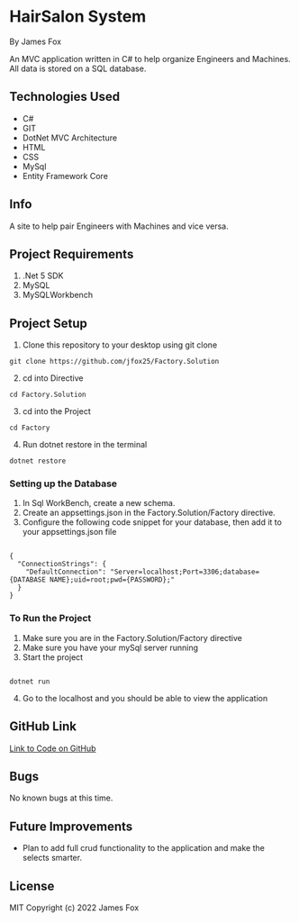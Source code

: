 # HairSalon System

By James Fox

An MVC application written in C# to help organize Engineers and Machines. All data is stored on a SQL database.

## Technologies Used

- C#
- GIT
- DotNet MVC Architecture
- HTML
- CSS
- MySql
- Entity Framework Core

## Info

A site to help pair Engineers with Machines and vice versa.

## Project Requirements

1. .Net 5 SDK
2. MySQL
3. MySQLWorkbench

## Project Setup

1. Clone this repository to your desktop using git clone

```
git clone https://github.com/jfox25/Factory.Solution
```

2. cd into Directive

```
cd Factory.Solution
```

3. cd into the Project

```
cd Factory
```

4. Run dotnet restore in the terminal

```
dotnet restore
```

### Setting up the Database

1. In Sql WorkBench, create a new schema.
2. Create an appsettings.json in the Factory.Solution/Factory directive.
3. Configure the following code snippet for your database, then add it to your appsettings.json file

```

{
  "ConnectionStrings": {
    "DefaultConnection": "Server=localhost;Port=3306;database={DATABASE NAME};uid=root;pwd={PASSWORD};"
  }
}

```

### To Run the Project

1. Make sure you are in the Factory.Solution/Factory directive
2. Make sure you have your mySql server running
3. Start the project

```

dotnet run

```

4. Go to the localhost and you should be able to view the application

## GitHub Link

[Link to Code on GitHub](https://github.com/jfox25/Factory.Solution)

## Bugs

No known bugs at this time.

## Future Improvements

- Plan to add full crud functionality to the application and make the selects smarter.

## License

MIT
Copyright (c) 2022 James Fox

```

```
